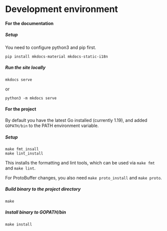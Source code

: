 # Development environment

#### For the documentation

##### Setup

You need to configure python3 and pip first.

```shell
pip install mkdocs-material mkdocs-static-i18n
```

##### Run the site locally

```shell
mkdocs serve
```

or

```shell
python3 -m mkdocs serve
```

#### For the project

By default you have the latest Go installed (currently 1.19), and added `GOPATH/bin` to the PATH environment variable.

##### Setup

```shell
make fmt_insall
make lint_install
```

This installs the formatting and lint tools, which can be used via `make fmt` and `make lint`.

For ProtoBuffer changes, you also need `make proto_install` and `make proto`.

##### Build binary to the project directory

```shell
make
```

##### Install binary to GOPATH/bin

```shell
make install
```